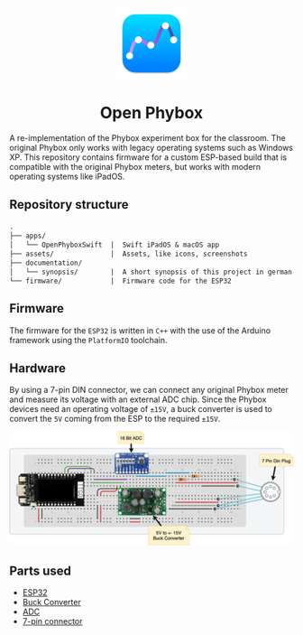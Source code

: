 <p align="center">
    <img src="assets/mac-logo.png" height="128">
    <h1 align="center">Open Phybox</h1>
</p>

A re-implementation of the Phybox experiment box for the classroom. The original Phybox only works with legacy operating systems such as Windows XP. This repository contains firmware for a custom ESP-based build that is compatible with the original Phybox meters, but works with modern operating systems like iPadOS.

## Repository structure

```
.
├── apps/
│   └── OpenPhyboxSwift  |  Swift iPadOS & macOS app
├── assets/              |  Assets, like icons, screenshots
├── documentation/
│   └── synopsis/        |  A short synopsis of this project in german
└── firmware/            |  Firmware code for the ESP32
```


## Firmware

The firmware for the `ESP32` is written in `C++` with the use of the Arduino framework using the `PlatformIO` toolchain.

## Hardware

By using a 7-pin DIN connector, we can connect any original Phybox meter and measure its voltage with an external ADC chip. Since the Phybox devices need an operating voltage of `±15V`, a buck converter is used to convert the `5V` coming from the ESP to the required `±15V`.

<p align="center">
    <img src="assets/open-phybox-schematic.png" width="1000" />
</p>

## Parts used

- [ESP32](https://www.amazon.de/-/en/ICQUANZX-T-Display-Bluetooth-Development-Arduino/dp/B07VNG9D52/ref=sr_1_6?crid=3EY0YUT2LNZ89&keywords=esp32+usb+c&qid=1682765795&sprefix=esp32+usb+c+,aps,108&sr=8-6)
- [Buck Converter](https://www.amazon.de/-/en/Converter-Positive-Negative-Voltage-Regulator/dp/B07SK6FBB8/ref=sr_1_7?crid=2PFQT16YGPN5J&keywords=buck+wandler++-+15v&qid=1682765850&sprefix=buck+converter++-+15v,aps,153&sr=8-7&th=1)
- [ADC](https://www.amazon.de/-/en/AZDelivery-compatible-channels-Raspberry-including/dp/B07QHWLTTS/ref=sr_1_5?crid=3CAK4F7QYQPCN&keywords=16+bit+adc&qid=1682765903&sprefix=16bit+adc,aps,134&sr=8-5)
- [7-pin connector](https://www.conrad.de/de/p/rean-av-nys326-din-rundsteckverbinder-flanschbuchse-kontakte-gerade-polzahl-num-7-silber-1-st-746724.html)
